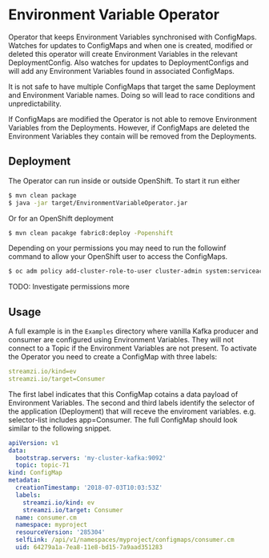 # Environment Variable Operator

Operator that keeps Environment Variables synchronised with ConfigMaps. 
Watches for updates to ConfigMaps and when one is created, modified or deleted this operator will create Environment Variables in the relevant DeploymentConfig.
Also watches for updates to DeploymentConfigs and will add any Environment Variables found in associated ConfigMaps.

It is not safe to have multiple ConfigMaps that target the same Deployment and Environment Variable names.
Doing so will lead to race conditions and unpredictability.

If ConfigMaps are modified the Operator is not able to remove Environment Variables from the Deployments.
However, if ConfigMaps are deleted the Environment Variables they contain will be removed from the Deployments.

## Deployment

The Operator can run inside or outside OpenShift. To start it run either

```bash
$ mvn clean package
$ java -jar target/EnvironmentVariableOperator.jar
``` 

Or for an OpenShift deployment

```bash
$ mvn clean pacakge fabric8:deploy -Popenshift
```

Depending on your permissions you may need to run the followinf command to allow your OpenShift user to access the ConfigMaps.

```bash
$ oc adm policy add-cluster-role-to-user cluster-admin system:serviceaccount:myproject:default
```

TODO: Investigate permissions more

## Usage

A full example is in the `Examples` directory where vanilla Kafka producer and consumer are configured using Environment Variables.
They will not connect to a Topic if the Environment Variables are not present.
To activate the Operator you need to create a ConfigMap with three labels:

```yaml
streamzi.io/kind=ev
streamzi.io/target=Consumer
```

The first label indicates that this ConfigMap cotains a data payload of Environment Variables.
The second and third labels identify the selector of the application (Deployment) that will receve the enviroment variables. e.g. selector-list includes app=Consumer.
The full ConfigMap should look similar to the following snippet.

```yaml
apiVersion: v1
data:
  bootstrap.servers: 'my-cluster-kafka:9092'
  topic: topic-71
kind: ConfigMap
metadata:
  creationTimestamp: '2018-07-03T10:03:53Z'
  labels:
    streamzi.io/kind: ev
    streamzi.io/target: Consumer
  name: consumer.cm
  namespace: myproject
  resourceVersion: '285304'
  selfLink: /api/v1/namespaces/myproject/configmaps/consumer.cm
  uid: 64279a1a-7ea8-11e8-bd15-7a9aad351283
```

 
